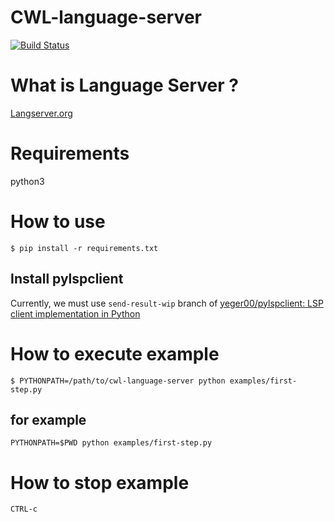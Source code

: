 # CWL-language-server

[![Build Status](https://travis-ci.org/common-workflow-language/cwl-language-server.svg?branch=master)](https://travis-ci.org/common-workflow-language/cwl-language-server)

# What is Language Server ?

[Langserver\.org](https://langserver.org/)

# Requirements

python3

# How to use

```console
$ pip install -r requirements.txt
```

## Install pylspclient

Currently, we must use `send-result-wip` branch of [yeger00/pylspclient: LSP client implementation in Python](https://github.com/yeger00/pylspclient/)

# How to execute example

```console
$ PYTHONPATH=/path/to/cwl-language-server python examples/first-step.py
```

## for example

```
PYTHONPATH=$PWD python examples/first-step.py
```

# How to stop example

`CTRL-c`
